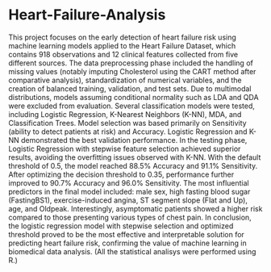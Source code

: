 # Heart-Failure-Analysis

This project focuses on the early detection of heart failure risk using machine learning models applied to the Heart Failure Dataset, which contains 918 observations and 12 clinical features collected from five different sources.
The data preprocessing phase included the handling of missing values (notably imputing Cholesterol using the CART method after comparative analysis), standardization of numerical variables, and the creation of balanced training, validation, and test sets. Due to multimodal distributions, models assuming conditional normality such as LDA and QDA were excluded from evaluation.
Several classification models were tested, including Logistic Regression, K-Nearest Neighbors (K-NN), MDA, and Classification Trees. Model selection was based primarily on Sensitivity (ability to detect patients at risk) and Accuracy. Logistic Regression and K-NN demonstrated the best validation performance.
In the testing phase, Logistic Regression with stepwise feature selection achieved superior results, avoiding the overfitting issues observed with K-NN. With the default threshold of 0.5, the model reached 88.5% Accuracy and 91.1% Sensitivity. After optimizing the decision threshold to 0.35, performance further improved to 90.7% Accuracy and 96.0% Sensitivity.
The most influential predictors in the final model included: male sex, high fasting blood sugar (FastingBS1), exercise-induced angina, ST segment slope (Flat and Up), age, and Oldpeak. Interestingly, asymptomatic patients showed a higher risk compared to those presenting various types of chest pain.
In conclusion, the logistic regression model with stepwise selection and optimized threshold proved to be the most effective and interpretable solution for predicting heart failure risk, confirming the value of machine learning in biomedical data analysis. 
(All the statistical analisys were performed using R.)
